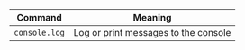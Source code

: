 | Command       | Meaning                              |
| ------------- | ------------------------------------ |
| `console.log` | Log or print messages to the console |
